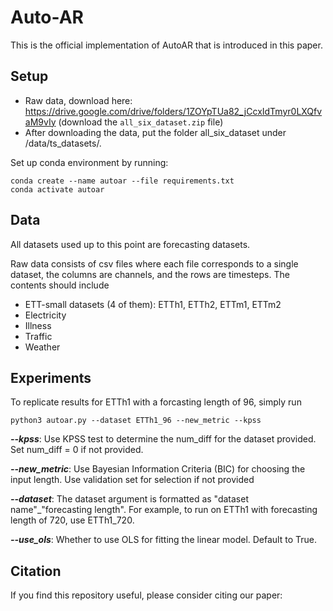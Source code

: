 # Auto-AR
This is the official implementation of AutoAR that is introduced in this paper.
## Setup
- Raw data, download here: https://drive.google.com/drive/folders/1ZOYpTUa82_jCcxIdTmyr0LXQfvaM9vIy (download the `all_six_dataset.zip` file)
- After downloading the data, put the folder all_six_dataset under /data/ts_datasets/.

Set up conda environment by running:
```
conda create --name autoar --file requirements.txt
conda activate autoar
```

## Data
All datasets used up to this point are forecasting datasets.

Raw data consists of csv files where each file corresponds to a single dataset, the columns are channels, and the rows are timesteps. The contents should include
- ETT-small datasets (4 of them): ETTh1, ETTh2, ETTm1, ETTm2
- Electricity
- Illness
- Traffic
- Weather

## Experiments

To replicate results for ETTh1 with a forcasting length of 96, simply run
```
python3 autoar.py --dataset ETTh1_96 --new_metric --kpss
```
***--kpss***: Use KPSS test to determine the num_diff for the dataset provided. Set num_diff = 0 if not provided.

***--new_metric***: Use Bayesian Information Criteria (BIC) for choosing the input length. Use validation set for selection if not provided

***--dataset***: The dataset argument is formatted as "dataset name"_"forecasting length". For example, to run on ETTh1 with forecasting length of 720, use ETTh1_720.

***--use_ols***: Whether to use OLS for fitting the linear model. Default to True.

## Citation
If you find this repository useful, please consider citing our paper:
